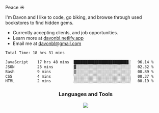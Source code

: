 Peace  :sunny:

I'm Davon and I like to code, go biking, and browse through used bookstores to find hidden gems. 



- Currently accepting clients, and job opportunities.
- Learn more at [davonbl.netlify.app](https://davonbl.netlify.app/) 
- Email me at davonbl@gmail.com

<!-- ### Coding Status  -->

<!--START_SECTION:waka-->

```txt
Total Time: 18 hrs 31 mins

JavaScript    17 hrs 48 mins  ████████████████████████░   96.14 %
JSON          25 mins         ▓░░░░░░░░░░░░░░░░░░░░░░░░   02.32 %
Bash          9 mins          ▒░░░░░░░░░░░░░░░░░░░░░░░░   00.89 %
CSS           4 mins          ░░░░░░░░░░░░░░░░░░░░░░░░░   00.37 %
HTML          2 mins          ░░░░░░░░░░░░░░░░░░░░░░░░░   00.19 %
```

<!--END_SECTION:waka-->


<!--
<h4 align="left">Languages and Tools:</h3>
<p align="left"> 

</p>

<p align="left"> 

-->


<h3 align="center">Languages and Tools</h3>
<p align="center">
    <a href="https://skillicons.dev">
    <img src="https://skillicons.dev/icons?i=js,html,css,sass,nodejs,express,git,prisma,postgres,graphql,apollo,postman,vscode&theme=light" />
    </a>
</p>














<!--

<a href = 'https://davonbl.github.io' target='_blank' rel='noopener noreferrer'>davonbl.github.io </a>
[davonbl.github.io](https://davonbl.github.io)
Here is my <a href = 'davonbl.github.io'>website</a> for more info.
**davonbl/davonbl** is a ✨ _special_ ✨ repository because its `README.md` (this file) appears on your GitHub profile.
### Hi there 👋
Here are some ideas to get you started:

Peace! I'm Davon, and I am an upcoming Software Engineer. Outside of my tech pursuits, I like to bike, go to used Bookstores and finding hidden gems, and attending to comedy stand-up shows. 

- 🔭 I’m currently working on ...
- 🌱 I’m currently learning ...
- 👯 I’m looking to collaborate on ...
- 🤔 I’m looking for help with ...
- 💬 Ask me about ...
- 📫 How to reach me: ...
- 😄 Pronouns: ...
- ⚡ Fun fact: ...
-->


